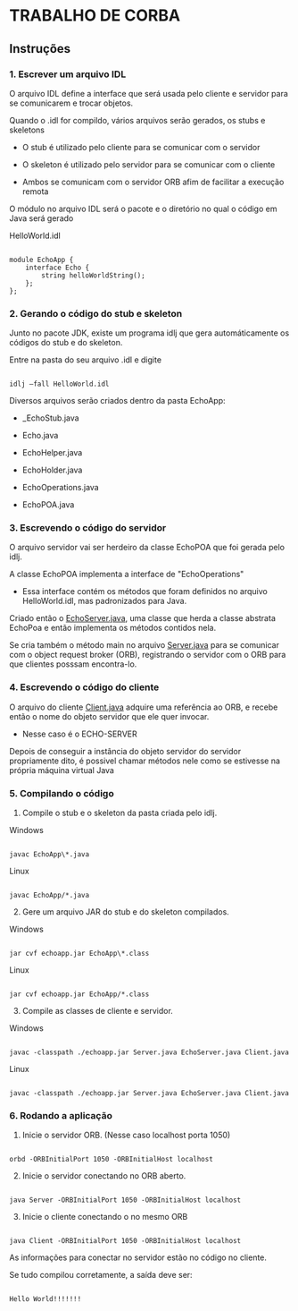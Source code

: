 
# TRABALHO DE CORBA

  

## Instruções

  

### 1. Escrever um arquivo IDL

O arquivo IDL define a interface que será usada pelo cliente e servidor para se comunicarem e trocar objetos.

Quando o .idl for compildo, vários arquivos serão gerados, os stubs e skeletons

* O stub é utilizado pelo cliente para se comunicar com o servidor

* O skeleton é utilizado pelo servidor para se comunicar com o cliente

* Ambos se comunicam com o servidor ORB afim de facilitar a execução remota

  

O módulo no arquivo IDL será o pacote e o diretório no qual o código em Java será gerado

  

HelloWorld.idl

```IDL

module EchoApp {
    interface Echo {
        string helloWorldString();
    };
};

```

  

### 2. Gerando o código do stub e skeleton

Junto no pacote JDK, existe um programa idlj que gera automáticamente os códigos do stub e do skeleton.

Entre na pasta do seu arquivo .idl e digite

  

```shell

idlj –fall HelloWorld.idl

```

Diversos arquivos serão criados dentro da pasta EchoApp:

* _EchoStub.java

* Echo.java

* EchoHelper.java

* EchoHolder.java

* EchoOperations.java

* EchoPOA.java

  

### 3. Escrevendo o código do servidor

O arquivo servidor vai ser herdeiro da classe EchoPOA que foi gerada pelo idlj.

A classe EchoPOA implementa a interface de "EchoOperations"

* Essa interface contém os métodos que foram definidos no arquivo HelloWorld.idl, mas padronizados para Java.

  
  

Criado então o [EchoServer.java](src/EchoServer.java), uma classe que herda a classe abstrata EchoPoa e então implementa os métodos contidos nela.

  

Se cria também o método main no arquivo [Server.java](src/Server.java) para se comunicar com o object request broker (ORB), registrando o servidor com o ORB para que clientes posssam encontra-lo.

  

### 4. Escrevendo o código do cliente

O arquivo do cliente [Client.java](src/Client.java) adquire uma referência ao ORB, e recebe então o nome do objeto servidor que ele quer invocar.

* Nesse caso é o ECHO-SERVER

  

Depois de conseguir a instância do objeto servidor do servidor propriamente dito, é possivel chamar métodos nele como se estivesse na própria máquina virtual Java

  

### 5. Compilando o código

1. Compile o stub e o skeleton da pasta criada pelo idlj.

  

Windows

```shell

javac EchoApp\*.java

```

Linux

```shell

javac EchoApp/*.java

```

2. Gere um arquivo JAR do stub e do skeleton compilados.

Windows

```shell

jar cvf echoapp.jar EchoApp\*.class

```

Linux

```shell

jar cvf echoapp.jar EchoApp/*.class

```

  

3. Compile as classes de cliente e servidor.

Windows

```shell

javac -classpath ./echoapp.jar Server.java EchoServer.java Client.java

```

Linux

```shell

javac -classpath ./echoapp.jar Server.java EchoServer.java Client.java

```

  

### 6. Rodando a aplicação

1. Inicie o servidor ORB. (Nesse caso localhost porta 1050)

```shell

orbd -ORBInitialPort 1050 -ORBInitialHost localhost

```

2. Inicie o servidor conectando no ORB aberto.

```shell

java Server -ORBInitialPort 1050 -ORBInitialHost localhost

```

  

3. Inicie o cliente conectando o no mesmo ORB

```shell

java Client -ORBInitialPort 1050 -ORBInitialHost localhost

```
As informações para conectar no servidor estão no código no cliente.
  
Se tudo compilou corretamente, a saída deve ser:

```shell

Hello World!!!!!!!

```